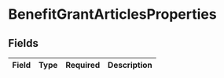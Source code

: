 # BenefitGrantArticlesProperties


## Fields

| Field       | Type        | Required    | Description |
| ----------- | ----------- | ----------- | ----------- |